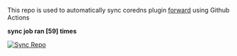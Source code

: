 This repo is used to automatically sync coredns plugin [forward](https://github.com/QZLin/forward) using Github Actions

**sync job ran [59] times**

[![Sync Repo](https://github.com/QZLin/coredns-extract/actions/workflows/sync.yaml/badge.svg)](https://github.com/QZLin/coredns-extract/actions/workflows/sync.yaml)
